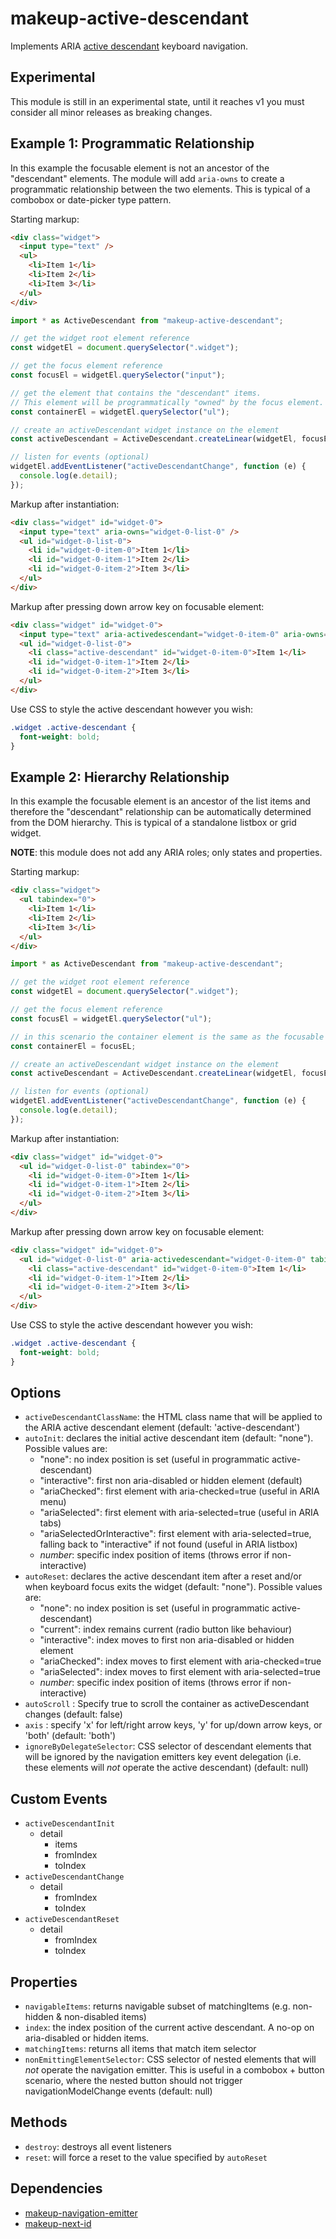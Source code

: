 # makeup-active-descendant

Implements ARIA <a href="https://www.w3.org/WAI/GL/wiki/Using_aria-activedescendant_to_allow_changes_in_focus_within_widgets_to_be_communicated_to_Assistive_Technology">active descendant</a> keyboard navigation.

## Experimental

This module is still in an experimental state, until it reaches v1 you must consider all minor releases as breaking changes.

## Example 1: Programmatic Relationship

In this example the focusable element is not an ancestor of the "descendant" elements. The module will add `aria-owns` to create a programmatic relationship between the two elements. This is typical of a combobox or date-picker type pattern.

Starting markup:

```html
<div class="widget">
  <input type="text" />
  <ul>
    <li>Item 1</li>
    <li>Item 2</li>
    <li>Item 3</li>
  </ul>
</div>
```

```js
import * as ActiveDescendant from "makeup-active-descendant";

// get the widget root element reference
const widgetEl = document.querySelector(".widget");

// get the focus element reference
const focusEl = widgetEl.querySelector("input");

// get the element that contains the "descendant" items.
// This element will be programmatically "owned" by the focus element.
const containerEl = widgetEl.querySelector("ul");

// create an activeDescendant widget instance on the element
const activeDescendant = ActiveDescendant.createLinear(widgetEl, focusEl, containerEl, "li");

// listen for events (optional)
widgetEl.addEventListener("activeDescendantChange", function (e) {
  console.log(e.detail);
});
```

Markup after instantiation:

```html
<div class="widget" id="widget-0">
  <input type="text" aria-owns="widget-0-list-0" />
  <ul id="widget-0-list-0">
    <li id="widget-0-item-0">Item 1</li>
    <li id="widget-0-item-1">Item 2</li>
    <li id="widget-0-item-2">Item 3</li>
  </ul>
</div>
```

Markup after pressing down arrow key on focusable element:

```html
<div class="widget" id="widget-0">
  <input type="text" aria-activedescendant="widget-0-item-0" aria-owns="widget-0-list-0" />
  <ul id="widget-0-list-0">
    <li class="active-descendant" id="widget-0-item-0">Item 1</li>
    <li id="widget-0-item-1">Item 2</li>
    <li id="widget-0-item-2">Item 3</li>
  </ul>
</div>
```

Use CSS to style the active descendant however you wish:

```css
.widget .active-descendant {
  font-weight: bold;
}
```

## Example 2: Hierarchy Relationship

In this example the focusable element is an ancestor of the list items and therefore the "descendant" relationship can be automatically determined from the DOM hierarchy. This is typical of a standalone listbox or grid widget.

**NOTE**: this module does not add any ARIA roles; only states and properties.

Starting markup:

```html
<div class="widget">
  <ul tabindex="0">
    <li>Item 1</li>
    <li>Item 2</li>
    <li>Item 3</li>
  </ul>
</div>
```

```js
import * as ActiveDescendant from "makeup-active-descendant";

// get the widget root element reference
const widgetEl = document.querySelector(".widget");

// get the focus element reference
const focusEl = widgetEl.querySelector("ul");

// in this scenario the container element is the same as the focusable element
const containerEl = focusEL;

// create an activeDescendant widget instance on the element
const activeDescendant = ActiveDescendant.createLinear(widgetEl, focusEl, containerEl, "li");

// listen for events (optional)
widgetEl.addEventListener("activeDescendantChange", function (e) {
  console.log(e.detail);
});
```

Markup after instantiation:

```html
<div class="widget" id="widget-0">
  <ul id="widget-0-list-0" tabindex="0">
    <li id="widget-0-item-0">Item 1</li>
    <li id="widget-0-item-1">Item 2</li>
    <li id="widget-0-item-2">Item 3</li>
  </ul>
</div>
```

Markup after pressing down arrow key on focusable element:

```html
<div class="widget" id="widget-0">
  <ul id="widget-0-list-0" aria-activedescendant="widget-0-item-0" tabindex="0">
    <li class="active-descendant" id="widget-0-item-0">Item 1</li>
    <li id="widget-0-item-1">Item 2</li>
    <li id="widget-0-item-2">Item 3</li>
  </ul>
</div>
```

Use CSS to style the active descendant however you wish:

```css
.widget .active-descendant {
  font-weight: bold;
}
```

## Options

- `activeDescendantClassName`: the HTML class name that will be applied to the ARIA active descendant element (default: 'active-descendant')
- `autoInit`: declares the initial active descendant item (default: "none"). Possible values are:
  - "none": no index position is set (useful in programmatic active-descendant)
  - "interactive": first non aria-disabled or hidden element (default)
  - "ariaChecked": first element with aria-checked=true (useful in ARIA menu)
  - "ariaSelected": first element with aria-selected=true (useful in ARIA tabs)
  - "ariaSelectedOrInteractive": first element with aria-selected=true, falling back to "interactive" if not found (useful in ARIA listbox)
  - _number_: specific index position of items (throws error if non-interactive)
- `autoReset`: declares the active descendant item after a reset and/or when keyboard focus exits the widget (default: "none"). Possible values are:
  - "none": no index position is set (useful in programmatic active-descendant)
  - "current": index remains current (radio button like behaviour)
  - "interactive": index moves to first non aria-disabled or hidden element
  - "ariaChecked": index moves to first element with aria-checked=true
  - "ariaSelected": index moves to first element with aria-selected=true
  - _number_: specific index position of items (throws error if non-interactive)
- `autoScroll` : Specify true to scroll the container as activeDescendant changes (default: false)
- `axis` : specify 'x' for left/right arrow keys, 'y' for up/down arrow keys, or 'both' (default: 'both')
- `ignoreByDelegateSelector`: CSS selector of descendant elements that will be ignored by the navigation emitters key event delegation (i.e. these elements will _not_ operate the active descendant) (default: null)

## Custom Events

- `activeDescendantInit`
  - detail
    - items
    - fromIndex
    - toIndex
- `activeDescendantChange`
  - detail
    - fromIndex
    - toIndex
- `activeDescendantReset`
  - detail
    - fromIndex
    - toIndex

## Properties

- `navigableItems`: returns navigable subset of matchingItems (e.g. non-hidden & non-disabled items)
- `index`: the index position of the current active descendant. A no-op on aria-disabled or hidden items.
- `matchingItems`: returns all items that match item selector
- `nonEmittingElementSelector`: CSS selector of nested elements that will _not_ operate the navigation emitter. This is useful in a combobox + button scenario, where the nested button should not trigger navigationModelChange events (default: null)

## Methods

- `destroy`: destroys all event listeners
- `reset`: will force a reset to the value specified by `autoReset`

## Dependencies

- [makeup-navigation-emitter](https://github.com/makeup/makeup-js/tree/master/packages/makeup-navigation-emitter)
- [makeup-next-id](https://github.com/makeup/makeup-js/tree/master/packages/makeup-next-id)
